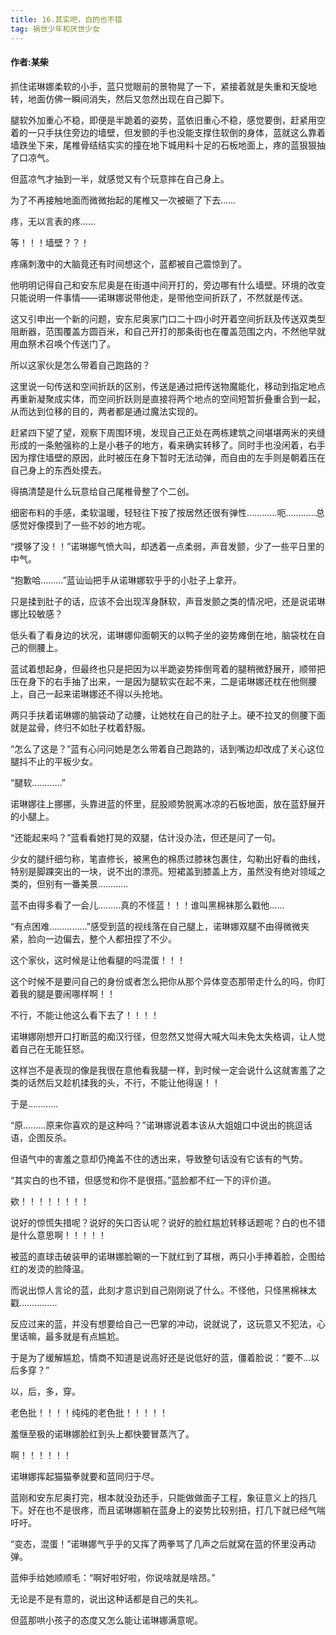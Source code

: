 ```yaml
---
title: 16.其实吧，白的也不错
tag: 祸世少年和厌世少女
---
```

#### 作者:某柴
<!--more-->

抓住诺琳娜柔软的小手，蓝只觉眼前的景物晃了一下，紧接着就是失重和天旋地转，地面仿佛一瞬间消失，然后又忽然出现在自己脚下。

腿软外加重心不稳，即便是半跪着的姿势，蓝依旧重心不稳，感觉要倒，赶紧用空着的一只手扶住旁边的墙壁，但发颤的手也没能支撑住软倒的身体，蓝就这么靠着墙跌坐下来，尾椎骨结结实实的撞在地下城用料十足的石板地面上，疼的蓝狠狠抽了口凉气。

但蓝凉气才抽到一半，就感觉又有个玩意摔在自己身上。

为了不再接触地面而微微抬起的尾椎又一次被砸了下去……

疼，无以言表的疼……

等！！！墙壁？？！

疼痛刺激中的大脑竟还有时间想这个，蓝都被自己震惊到了。

他明明记得自己和安东尼奥是在街道中间开打的，旁边哪有什么墙壁。环境的改变只能说明一件事情——诺琳娜说带他走，是带他空间折跃了，不然就是传送。

这又引申出一个新的问题，安东尼奥家门口二十四小时开着空间折跃及传送双类型阻断器，范围覆盖方圆百米，和自己开打的那条街也在覆盖范围之内，不然他早就用血祭术召唤个传送门了。

所以这家伙是怎么带着自己跑路的？

这里说一句传送和空间折跃的区别，传送是通过把传送物魔能化，移动到指定地点再重新凝聚成实体，而空间折跃则是直接将两个地点的空间短暂折叠重合到一起，从而达到位移的目的，两者都是通过魔法实现的。

赶紧四下望了望，观察下周围环境，发现自己正处在两栋建筑之间堪堪两米的夹缝形成的一条勉强称的上是小巷子的地方，看来确实转移了。同时手也没闲着，右手因为撑住墙壁的原因，此时被压在身下暂时无法动弹，而自由的左手则是朝着压在自己身上的东西处摸去。

得搞清楚是什么玩意给自己尾椎骨整了个二创。

细密布料的手感，柔软温暖，轻轻往下按了按居然还很有弹性…………呃…………总感觉好像摸到了一些不妙的地方呢。

“摸够了没！！”诺琳娜气愤大叫，却透着一点柔弱，声音发颤，少了一些平日里的中气。

“抱歉哈………”蓝讪讪把手从诺琳娜软乎乎的小肚子上拿开。

只是揉到肚子的话，应该不会出现浑身酥软，声音发颤之类的情况吧，还是说诺琳娜比较敏感？

低头看了看身边的状况，诺琳娜仰面朝天的以鸭子坐的姿势瘫倒在地，脑袋枕在自己的侧腰上。

蓝试着想起身，但最终也只是把因为以半跪姿势摔倒弯着的腿稍微舒展开，顺带把压在身下的右手抽了出来，一是因为腿软实在起不来，二是诺琳娜还枕在他侧腰上，自己一起来诺琳娜还不得以头抢地。

两只手扶着诺琳娜的脑袋动了动腰，让她枕在自己的肚子上。硬不拉叉的侧腰下面就是盆骨，终归不如肚子枕着舒服。

“怎么了这是？”蓝有心问问她是怎么带着自己跑路的，话到嘴边却改成了关心这位腿抖不止的平板少女。

“腿软…………”

诺琳娜往上挪挪，头靠进蓝的怀里，屁股顺势脱离冰凉的石板地面，放在蓝舒展开的小腿上。

“还能起来吗？”蓝看看她打晃的双腿，估计没办法，但还是问了一句。

少女的腿纤细匀称，笔直修长，被黑色的棉质过膝袜包裹住，勾勒出好看的曲线，特别是脚踝突出的一块，说不出的漂亮。短裙盖到膝盖上方，虽然没有绝对领域之类的，但别有一番美景…………

蓝不由得多看了一会儿………真的不怪蓝！！！谁叫黑棉袜那么戳他……

“有点困难……………”感受到蓝的视线落在自己腿上，诺琳娜双腿不由得微微夹紧，脸向一边偏去，整个人都扭捏了不少。

这个家伙，这时候是让他看腿的吗混蛋！！！

这个时候不是要问自己的身份或者怎么把你从那个异体变态那带走什么的吗，你盯着我的腿是要闹哪样啊！！

不行，不能让他这么看下去了！！！！

诺琳娜刚想开口打断蓝的痴汉行径，但忽然又觉得大喊大叫未免太失格调，让人觉着自己在无能狂怒。

这样岂不是表现的像是我很在意他看我腿一样，到时候一定会说什么这就害羞了之类的话然后又趁机揉我的头，不行，不能让他得逞！！

于是…………

“原………原来你喜欢的是这种吗？”诺琳娜说着本该从大姐姐口中说出的挑逗话语，企图反杀。

但语气中的害羞之意却仍掩盖不住的透出来，导致整句话没有它该有的气势。

“其实白的也不错，但感觉和你不是很搭。”蓝脸都不红一下的评价道。

欸！！！！！！！！

说好的惊慌失措呢？说好的矢口否认呢？说好的脸红尴尬转移话题呢？白的也不错是什么意思啊！！！！！

被蓝的直球击破装甲的诺琳娜脸唰的一下就红到了耳根，两只小手捧着脸，企图给红的发烫的脸降温。

而说出惊人言论的蓝，此刻才意识到自己刚刚说了什么。不怪他，只怪黑棉袜太戳……………

反应过来的蓝，并没有想要给自己一巴掌的冲动，说就说了，这玩意又不犯法，心里话嘛，最多就是有点尴尬。

于是为了缓解尴尬，情商不知道是说高好还是说低好的蓝，僵着脸说：“要不…以后多穿？”

以，后，多，穿。

老色批！！！！纯纯的老色批！！！！！

羞惬至极的诺琳娜脸红到头上都快要冒蒸汽了。

啊！！！！！！

诺琳娜挥起猫猫拳就要和蓝同归于尽。

蓝刚和安东尼奥打完，根本就没劲还手，只能做做面子工程，象征意义上的挡几下。好在也不是很疼，而且诺琳娜躺在蓝身上的姿势比较别扭，打几下就已经气喘吁吁。

“变态，混蛋！”诺琳娜气乎乎的又挥了两拳骂了几声之后就窝在蓝的怀里没再动弹。

蓝伸手给她顺顺毛：“啊好啦好啦，你说啥就是啥昂。”

无论是不是有意的，说出这种话都是自己的失礼。

但蓝那哄小孩子的态度又怎么能让诺琳娜满意呢。